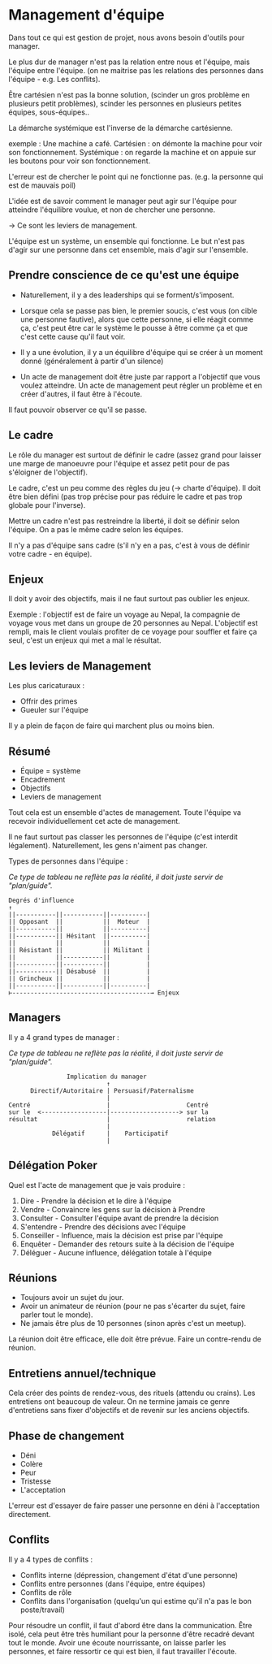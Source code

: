 # Management d'équipe

Dans tout ce qui est gestion de projet, nous avons besoin d'outils pour manager.

Le plus dur de manager n'est pas la relation entre nous et l'équipe, mais l'équipe entre l'équipe. (on ne maitrise pas les relations des personnes dans l'équipe - e.g. Les conflits).

Être cartésien n'est pas la bonne solution, (scinder un gros problème en plusieurs petit problèmes), scinder les personnes en plusieurs petites équipes, sous-équipes..

La démarche systémique est l'inverse de la démarche cartésienne.

exemple :
Une machine a café.
Cartésien : on démonte la machine pour voir son fonctionnement.
Systémique : on regarde la machine et on appuie sur les boutons pour voir son fonctionnement.

L'erreur est de chercher le point qui ne fonctionne pas. (e.g. la personne qui est de mauvais poil)

L'idée est de savoir comment le manager peut agir sur l'équipe pour atteindre l'équilibre voulue, et non de chercher une personne.

-> Ce sont les leviers de management.

L'équipe est un système, un ensemble qui fonctionne. Le but n'est pas d'agir sur une personne dans cet ensemble, mais d'agir sur l'ensemble.

## Prendre conscience de ce qu'est une équipe

- Naturellement, il y a des leaderships qui se forment/s'imposent.

- Lorsque cela se passe pas bien, le premier soucis, c'est vous (on cible une personne fautive), alors que cette personne, si elle réagit comme ça, c'est peut être car le système le pousse à être comme ça et que c'est cette cause qu'il faut voir.

- Il y a une évolution, il y a un équilibre d'équipe qui se créer à un moment donné (généralement à partir d'un silence)

- Un acte de management doit être juste par rapport a l'objectif que vous voulez atteindre. Un acte de management peut régler un problème et en créer d'autres, il faut être à l'écoute.

Il faut pouvoir observer ce qu'il se passe.

## Le cadre

Le rôle du manager est surtout de définir le cadre (assez grand pour laisser une marge de manoeuvre pour l'équipe et assez petit pour de pas s'éloigner de l'objectif).

Le cadre, c'est un peu comme des règles du jeu (-> charte d'équipe). Il doit être bien défini (pas trop précise pour pas réduire le cadre et pas trop globale pour l'inverse).

Mettre un cadre n'est pas restreindre la liberté, il doit se définir selon l'équipe. On a pas le même cadre selon les équipes.

Il n'y a pas d'équipe sans cadre (s'il n'y en a pas, c'est à vous de définir votre cadre - en équipe).

## Enjeux

Il doit y avoir des objectifs, mais il ne faut surtout pas oublier les enjeux.

Exemple :
l'objectif est de faire un voyage au Nepal, la compagnie de voyage vous met dans un groupe de 20 personnes au Nepal. L'objectif est rempli, mais le client voulais profiter de ce voyage pour souffler et faire ça seul, c'est un enjeux qui met a mal le résultat.

## Les leviers de Management

Les plus caricaturaux :
- Offrir des primes
- Gueuler sur l'équipe

Il y a plein de façon de faire qui marchent plus ou moins bien.

## Résumé

- Équipe = système
- Encadrement
- Objectifs
- Leviers de management

Tout cela est un ensemble d'actes de management. Toute l'équipe va recevoir individuellement cet acte de management.

Il ne faut surtout pas classer les personnes de l'équipe (c'est interdit légalement).
Naturellement, les gens n'aiment pas changer.

Types de personnes dans l'équipe :

*Ce type de tableau ne reflète pas la réalité, il doit juste servir de "plan/guide".*
```
Degrés d'influence
↑
||-----------||-----------||----------|
|| Opposant  ||           ||  Moteur  |
||-----------||           ||----------|
||-----------|| Hésitant  ||----------|
||           ||           ||          |
|| Résistant ||           || Militant |
||           ||-----------||          |
||-----------||-----------||          |
||-----------|| Désabusé  ||          |
|| Grincheux ||           ||          |
||-----------||-----------||----------|
⊢--------------------------------------→ Enjeux
```

## Managers

Il y a 4 grand types de manager :

*Ce type de tableau ne reflète pas la réalité, il doit juste servir de "plan/guide".*
```
                Implication du manager
                           ↑
      Directif/Autoritaire | Persuasif/Paternalisme
                           |
Centré                     |                     Centré
sur le  <------------------|-------------------> sur la
résultat                   |                     relation
                           |
            Délégatif      |    Participatif
                           |
```

## Délégation Poker

Quel est l'acte de management que je vais produire :

1. Dire - Prendre la décision et le dire à l'équipe
2. Vendre - Convaincre les gens sur la décision à Prendre
3. Consulter - Consulter l'équipe avant de prendre la décision
4. S'entendre - Prendre des décisions avec l'équipe
5. Conseiller - Influence, mais la décision est prise par l'équipe
6. Enquêter - Demander des retours suite à la décision de l'équipe
7. Déléguer - Aucune influence, délégation totale à l'équipe

## Réunions

- Toujours avoir un sujet du jour.
- Avoir un animateur de réunion (pour ne pas s'écarter du sujet, faire parler tout le monde).
- Ne jamais être plus de 10 personnes (sinon après c'est un meetup).

La réunion doit être efficace, elle doit être prévue. Faire un contre-rendu de réunion.

## Entretiens annuel/technique

Cela créer des points de rendez-vous, des rituels (attendu ou crains).
Les entretiens ont beaucoup de valeur. On ne termine jamais ce genre d'entretiens sans fixer d'objectifs et de revenir sur les anciens objectifs.

## Phase de changement

- Déni
- Colère
- Peur
- Tristesse
- L'acceptation

L'erreur est d'essayer de faire passer une personne en déni à l'acceptation directement.

## Conflits

Il y a 4 types de conflits :

- Conflits interne (dépression, changement d'état d'une personne)
- Conflits entre personnes (dans l'équipe, entre équipes)
- Conflits de rôle
- Conflits dans l'organisation (quelqu'un qui estime qu'il n'a pas le bon poste/travail)

Pour résoudre un conflit, il faut d'abord être dans la communication. Être isolé, cela peut être très humiliant pour la personne d'être recadré devant tout le monde. Avoir une écoute nourrissante, on laisse parler les personnes, et faire ressortir ce qui est bien, il faut travailler l'écoute.
